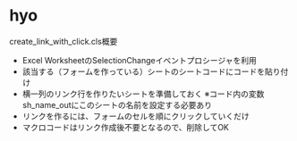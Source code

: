 # hyo
create_link_with_click.cls概要
+ Excel WorksheetのSelectionChangeイベントプロシージャを利用
+ 該当する（フォームを作っている）シートのシートコードにコードを貼り付け
+ 横一列のリンク行を作りたいシートを準備しておく
※コード内の変数sh_name_outにこのシートの名前を設定する必要あり
+ リンクを作るには、フォームのセルを順にクリックしていくだけ
+ マクロコードはリンク作成後不要となるので、削除してOK
